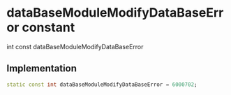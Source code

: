 


# dataBaseModuleModifyDataBaseError constant







int const dataBaseModuleModifyDataBaseError
  







## Implementation

```dart
static const int dataBaseModuleModifyDataBaseError = 6000702;
```







